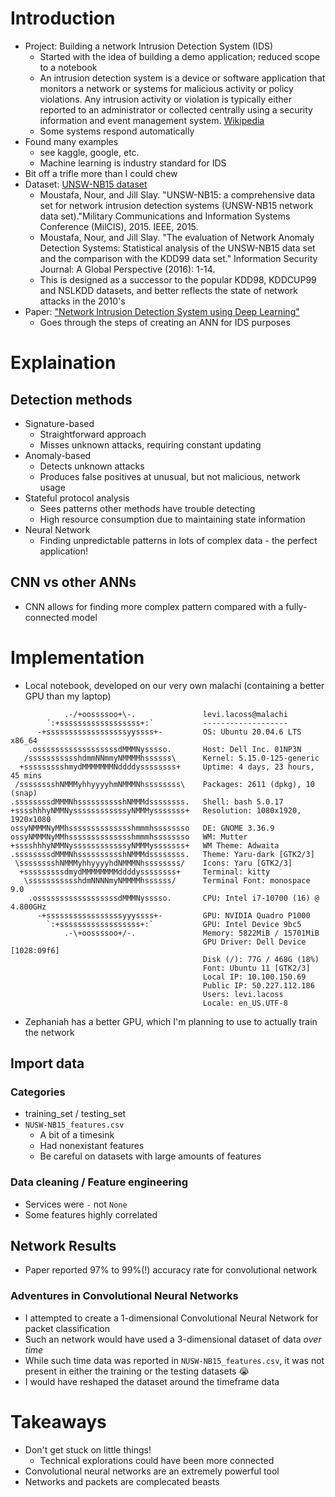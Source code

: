 # Introduction <!-- 1 min -->
- Project: Building a network Intrusion Detection System (IDS) <!-- what is an IDS-->
    - Started with the idea of building a demo application; reduced scope to a notebook
    - An intrusion detection system is a device or software application that monitors a network or systems for malicious activity or policy violations. Any intrusion activity or violation is typically either reported to an administrator or collected centrally using a security information and event management system. [Wikipedia](https://en.wikipedia.org/wiki/Intrusion_detection_system)
    - Some systems respond automatically
- Found many examples
    - see kaggle, google, etc. 
    - Machine learning is industry standard for IDS
- Bit off a trifle more than I could chew
- Dataset: [UNSW-NB15 dataset](https://research.unsw.edu.au/projects/unsw-nb15-dataset)
    - Moustafa, Nour, and Jill Slay. "UNSW-NB15: a comprehensive data set for network intrusion detection systems (UNSW-NB15 network data set)."Military Communications and Information Systems Conference (MilCIS), 2015. IEEE, 2015.
    - Moustafa, Nour, and Jill Slay. "The evaluation of Network Anomaly Detection Systems: Statistical analysis of the UNSW-NB15 data set and the comparison with the KDD99 data set." Information Security Journal: A Global Perspective (2016): 1-14.
    - This is designed as a successor to the popular KDD98, KDDCUP99 and NSLKDD datasets, and better reflects the state of network attacks in the 2010's
- Paper: ["Network Intrusion Detection System using Deep Learning"](https://doi.org/10.1016/j.procs.2021.05.025)
    - Goes through the steps of creating an ANN for IDS purposes
# Explaination <!-- 2 min -->
## Detection methods
- Signature-based
    - Straightforward approach
    - Misses unknown attacks, requiring constant updating
- Anomaly-based 
    - Detects unknown attacks
    - Produces false positives at unusual, but not malicious, network usage
- Stateful protocol analysis
    - Sees patterns other methods have trouble detecting
    - High resource consumption due to maintaining state information
- Neural Network 
    - Finding unpredictable patterns in lots of complex data - the perfect application!
## CNN vs other ANNs
- CNN allows for finding more complex pattern compared with a fully-connected model
# Implementation <!-- 2-3 min -->
- Local notebook, developed on our very own malachi (containing a better GPU than my laptop)
```
            .-/+oossssoo+\-.               levi.lacoss@malachi 
        ´:+ssssssssssssssssss+:`           ------------------- 
      -+ssssssssssssssssssyyssss+-         OS: Ubuntu 20.04.6 LTS x86_64 
    .ossssssssssssssssssdMMMNysssso.       Host: Dell Inc. 01NP3N 
   /ssssssssssshdmmNNmmyNMMMMhssssss\      Kernel: 5.15.0-125-generic 
  +ssssssssshmydMMMMMMMNddddyssssssss+     Uptime: 4 days, 23 hours, 45 mins 
 /sssssssshNMMMyhhyyyyhmNMMMNhssssssss\    Packages: 2611 (dpkg), 10 (snap) 
.ssssssssdMMMNhsssssssssshNMMMdssssssss.   Shell: bash 5.0.17 
+sssshhhyNMMNyssssssssssssyNMMMysssssss+   Resolution: 1080x1920, 1920x1080 
ossyNMMMNyMMhsssssssssssssshmmmhssssssso   DE: GNOME 3.36.9 
ossyNMMMNyMMhsssssssssssssshmmmhssssssso   WM: Mutter 
+sssshhhyNMMNyssssssssssssyNMMMysssssss+   WM Theme: Adwaita 
.ssssssssdMMMNhsssssssssshNMMMdssssssss.   Theme: Yaru-dark [GTK2/3] 
 \sssssssshNMMMyhhyyyyhdNMMMNhssssssss/    Icons: Yaru [GTK2/3] 
  +sssssssssdmydMMMMMMMMddddyssssssss+     Terminal: kitty 
   \ssssssssssshdmNNNNmyNMMMMhssssss/      Terminal Font: monospace 9.0 
    .ossssssssssssssssssdMMMNysssso.       CPU: Intel i7-10700 (16) @ 4.800GHz 
      -+sssssssssssssssssyyyssss+-         GPU: NVIDIA Quadro P1000
        `:+ssssssssssssssssss+:`           GPU: Intel Device 9bc5 
            .-\+oossssoo+/-.               Memory: 5822MiB / 15701MiB 
                                           GPU Driver: Dell Device [1028:09f6] 
                                           Disk (/): 77G / 468G (18%) 
                                           Font: Ubuntu 11 [GTK2/3] 
                                           Local IP: 10.100.150.69 
                                           Public IP: 50.227.112.186 
                                           Users: levi.lacoss 
                                           Locale: en_US.UTF-8
```
- Zephaniah has a better GPU, which I'm planning to use to actually train the network
## Import data
### Categories
- training_set / testing_set
- `NUSW-NB15_features.csv`
    - A bit of a timesink
    - Had nonexistant features
    - Be careful on datasets with large amounts of features
### Data cleaning / Feature engineering
- Services were `-` not `None`
- Some features highly correlated
## Network Results
- Paper reported 97% to 99%(!) accuracy rate for convolutional network
### Adventures in Convolutional Neural Networks
- I attempted to create a 1-dimensional Convolutional Neural Network for packet classification
- Such an network would have used a 3-dimensional dataset of data _over time_
- While such time data was reported in `NUSW-NB15_features.csv`, it was not present in either the training or the testing datasets 😭
- I would have reshaped the dataset around the timeframe data

# Takeaways <!-- 1 min -->
- Don't get stuck on little things!
    - Technical explorations could have been more connected
- Convolutional neural networks are an extremely powerful tool
- Networks and packets are complecated beasts